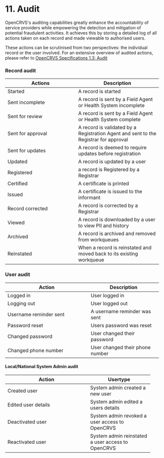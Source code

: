# 11. Audit

OpenCRVS's auditing capabilities greatly enhance the accountability of service providers while empowering the detection and mitigation of potential fraudulent activities. It achieves this by storing a detailed log of all actions taken on each record and made viewable to authorised users.

These actions can be scrutinised from two perspectives: the individual record or the user involved. For an extensive overview of audited actions, please refer to [OpenCRVS Specifications 1.3: Audit](https://docs.google.com/spreadsheets/d/1ZKYmYTj9qd9vG1jbcNVXFw0GeZGL0xk5pD8c8UaxsZ0/edit#gid=759597609)

### Record audit

<table><thead><tr><th width="215.76368924876186">Actions</th><th>Description</th></tr></thead><tbody><tr><td>Started</td><td>A record is started</td></tr><tr><td>Sent incomplete</td><td>A record is sent by a Field Agent or Health System incomplete</td></tr><tr><td>Sent for review</td><td>A record is sent by a Field Agent or Health System complete</td></tr><tr><td>Sent for approval</td><td>A record is validated by a Registration Agent and sent to the Registrar for approval</td></tr><tr><td>Sent for updates</td><td>A record is deemed to require updates before registration</td></tr><tr><td>Updated</td><td>A record is updated by a user</td></tr><tr><td>Registered</td><td>a record is Registered by a Registrar</td></tr><tr><td>Certified</td><td>A certificate is printed</td></tr><tr><td>Issued</td><td>A certificate is issued to the informant</td></tr><tr><td>Record corrected</td><td>A record is corrected by a Registrar</td></tr><tr><td>Viewed</td><td>A record is downloaded by a user to view PII and history</td></tr><tr><td>Archived</td><td>A record is archived and removed from workqueues</td></tr><tr><td>Reinstated</td><td>When a record is reinstated and moved back to its existing workqueue</td></tr></tbody></table>

### User audit

<table><thead><tr><th width="256.66666666666663">Action</th><th>Description</th></tr></thead><tbody><tr><td>Logged in   </td><td>User logged in</td></tr><tr><td>Logging out </td><td>User logged out</td></tr><tr><td>Username reminder sent </td><td>A username reminder was sent</td></tr><tr><td>Password reset</td><td>Users password was reset</td></tr><tr><td>Changed password</td><td>User changed their password</td></tr><tr><td>Changed phone number </td><td>User changed their phone number</td></tr></tbody></table>

#### Local/National System Admin audit

<table><thead><tr><th width="255">Action</th><th width="189">Usertype</th></tr></thead><tbody><tr><td>Created user </td><td>System admin created a new user</td></tr><tr><td>Edited user details</td><td>System admin edited a users details</td></tr><tr><td>Deactivated user</td><td>System admin revoked a user access to OpenCRVS</td></tr><tr><td>Reactivated user</td><td>System admin reinstated a user access to OpenCRVS</td></tr></tbody></table>
